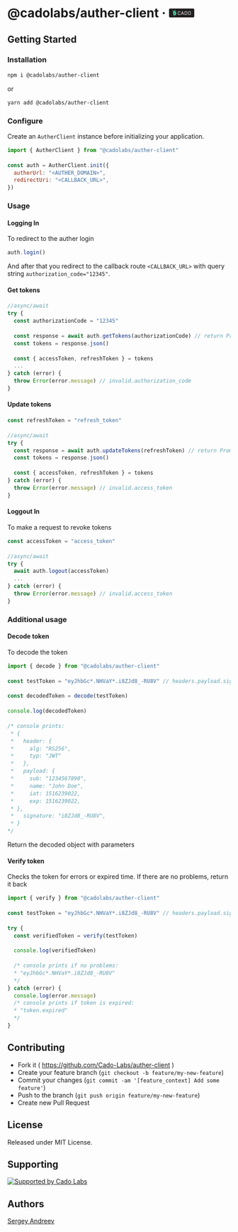 # @cadolabs/auther-client &middot; <a target="_blank" href="https://github.com/Cado-Labs"><img src="https://github.com/Cado-Labs/cado-labs-logos/raw/main/cado_labs_badge.svg" alt="Supported by Cado Labs" style="max-width: 100%; height: 20px"></a>

## Getting Started

### Installation

```sh
npm i @cadolabs/auther-client
```

or

```sh
yarn add @cadolabs/auther-client
```

### Configure

Create an `AutherClient` instance before initializing your application.

```js
import { AutherClient } from "@cadolabs/auther-client"

const auth = AutherClient.init({
  autherUrl: "<AUTHER_DOMAIN>",
  redirectUri: "<CALLBACK_URL>",
})
```

### Usage

#### Logging In

To redirect to the auther login

```js
auth.login()
```

And after that you redirect to the callback route `<CALLBACK_URL>` with query string `authorization_code="12345"`.

#### Get tokens

```js
//async/await
try {
  const authorizationCode = "12345"

  const response = await auth.getTokens(authorizationCode) // return Promise
  const tokens = response.json()

  const { accessToken, refreshToken } = tokens
  ...
} catch (error) {
  throw Error(error.message) // invalid.authorization_code
}
```

#### Update tokens

```js
const refreshToken = "refresh_token"

//async/await
try {
  const response = await auth.updateTokens(refreshToken) // return Promise
  const tokens = response.json()

  const { accessToken, refreshToken } = tokens
} catch (error) {
  throw Error(error.message) // invalid.access_token
}
```

#### Loggout In

To make a request to revoke tokens

```js
const accessToken = "access_token"

//async/await
try {
  await auth.logout(accessToken)
  ...
} catch (error) {
  throw Error(error.message) // invalid.access_token
}
```

### Additional usage

#### Decode token

To decode the token

```js
import { decode } from "@cadolabs/auther-client"

const testToken = "eyJhbGc*.NHVaY*.i8ZJd8_-RU8V" // headers.payload.signature

const decodedToken = decode(testToken)

console.log(decodedToken)

/* console prints:
 * {
 *   header: {
 *     alg: "RS256",
 *     typ: "JWT"
 *   },
 *   payload: {
 *     sub: "1234567890",
 *     name: "John Doe",
 *     iat: 1516239022,
 *     exp: 1516239022,
 * },
 *   signature: "i8ZJd8_-RU8V",
 * }
*/
```

Return the decoded object with parameters

#### Verify token

Checks the token for errors or expired time. If there are no problems, return it back

```js
import { verify } from "@cadolabs/auther-client"

const testToken = "eyJhbGc*.NHVaY*.i8ZJd8_-RU8V" // headers.payload.signature

try {
  const verifiedToken = verify(testToken)

  console.log(verifiedToken)

  /* console prints if no problems:
  * "eyJhbGc*.NHVaY*.i8ZJd8_-RU8V"
  */
} catch (error) {
  console.log(error.message)
  /* console prints if token is expired:
  * "token.expired"
  */
}
```

## Contributing

- Fork it ( <https://github.com/Cado-Labs/auther-client> )
- Create your feature branch (`git checkout -b feature/my-new-feature`)
- Commit your changes (`git commit -am '[feature_context] Add some feature'`)
- Push to the branch (`git push origin feature/my-new-feature`)
- Create new Pull Request

## License

Released under MIT License.

## Supporting

<a href="https://github.com/Cado-Labs">
  <img src="https://github.com/Cado-Labs/cado-labs-resources/blob/main/cado_labs_supporting_rounded.svg" alt="Supported by Cado Labs" />
</a>

## Authors

[Sergey Andreev](https://github.com/elenik72)
